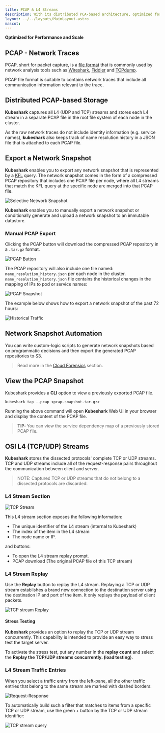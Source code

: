 ```yaml
---
title: PCAP & L4 Streams
description: With its distributed PCA-based architecture, optimized for performance and scale, Kubeshark makes PCAP or It Didn't Happen possible.
layout: ../../layouts/MainLayout.astro
mascot:
---
```

**Optimized for Performance and Scale**

## PCAP - Network Traces

PCAP, short for packet capture, is a [file format](https://datatracker.ietf.org/doc/id/draft-gharris-opsawg-pcap-00.html#name-introduction) that is commonly used by network analysis tools such as [Wireshark](https://wireshark.org), [Fiddler](https://www.telerik.com/fiddler) and [TCPdump](https://www.tcpdump.org/). 

PCAP file format is suitable to contains network traces that include all communication information relevant to the trace. 

## Distributed PCAP-based Storage

**Kubeshark** captures all L4 (UDP and TCP) streams and stores each L4 stream in a separate PCAP file in the root file system of each node in the cluster.

As the raw network traces do not include identity information (e.g. service names), **kubeshark** also keeps track of name resolution history in a JSON file that is attached to each PCAP file.

## Export a Network Snapshot

**Kubeshark** enables you to export any network snapshot that is represented by a [KFL](/en/kfl) query. The network snapshot comes in the form of a compressed PCAP repository that includes one PCAP file per node, where all L4 streams that match the KFL query at the specific node are merged into that PCAP file.

![Selective Network Snapshot](/network-snapshot.png)

**Kubeshark** enables you to manually export a network snapshot or conditionally generate and upload a network snapshot to an immutable datastore.

### Manual PCAP Export 

Clicking the PCAP button will download the compressed PCAP repository in a `.tar.gz` format. 

![PCAP Button](/PCAP-button.png)

The PCAP repository will also include one file named: `name_resolution_history.json` per each node in the cluster. `name_resolution_history.json` file contains the historical changes in the mapping of IPs to pod or service names:

![PCAP Snapshot](/pcap-snapshot.png)

The example below shows how to export a network snapshot of the past 72 hours: 

![Historical Traffic](/history2.png)

## Network Snapshot Automation

You can write custom-logic scripts to generate network snapshots based on programmatic decisions and then export the generated PCAP repositories to S3. 

> Read more in the [Cloud Forensics](/en/cloud_forensics) section. 

## View the PCAP Snapshot

Kubeshark provides a **CLI** option to view a previously exported PCAP file.

```shell
kubeshark tap --pcap <pcap-snapshot.tar.gz>
```

Running the above command will open **Kubeshark** Web UI in your browser and display the content of the PCAP file.

> **TIP:** You can view the service dependency map of a previously stored PCAP file.

## OSI L4 (TCP/UDP) Streams

**Kubeshark** stores the dissected protocols' complete TCP or UDP streams. TCP and UDP streams include all of the request-response pairs throughout the communication between client and server. 

> NOTE: Captured TCP or UDP streams that do not belong to a dissected protocols are discarded. 

### L4 Stream Section

![TCP Stream](/tcp-stream.png)

This L4 stream section exposes the following information:

- The unique identifier of the L4 stream (internal to Kubeshark)
- The index of the item in the L4 stream
- The node name or IP.

and buttons:

- To open the L4 stream replay prompt.
- PCAP download (The original PCAP file of this TCP stream)

### L4 Stream Replay

Use the **Replay** button to replay the L4 stream. Replaying a TCP or UDP stream establishes a brand new connection to the destination server using the destination IP and port of the item. It only replays the payload of client packets.

![TCP stream Replay](/tcp-replay.png)

#### Stress Testing

**Kubeshark** provides an option to replay the TCP or UDP stream concurrently. This capability is intended to provide an easy way to stress test the target server. 

To activate the stress test, put any number in the **replay count** and select the **Replay the TCP/UDP streams concurrently. (load testing)**.

### L4 Stream Traffic Entries

When you select a traffic entry from the left-pane, all the other traffic entries that belong to the same stream are marked with dashed borders:

![Request-Response](/req-res.png)

To automatically build such a filter that matches to items from a specific TCP or UDP stream, use the green + button by the TCP or UDP stream identifier:

![TCP stream query](/stream-query.png)






